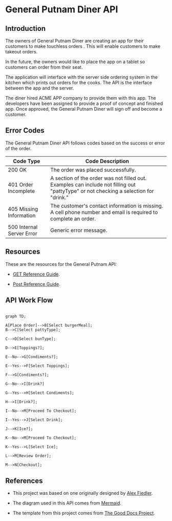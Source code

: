 

# General Putnam Diner API

## Introduction 

The owners of General Putnam Diner are creating an app for their customers to make touchless orders . This will enable customers to make takeout orders.

In the future, the owners would like to place the app on a tablet so customers can order from their seat. 

The application will interface with the server side ordering system in the kitchen which prints out orders for the cooks. The API is the interface between the app and the server. 

The diner hired ACME APP company to provide them with this app. The developers have been assigned to provide a proof of concept and finished app. Once approved, the General Putnam Diner will sign off and become a customer.



## Error Codes

The General Putnam Diner API follows codes based on the success or error of the order.



Code Type| Code Description 
--- | ---
200 OK | The order was placed successfully.
401 Order Incomplete | A section of the order was not filled out. Examples can include not filling out "pattyType" or not checking a selection for "drink."
405 Missing Information | The customer's contact information is missing. A cell phone number and email is required to complete an order. 
500 Internal Server Error | Generic error message.     


## Resources

These are the resources for the General Putnam API:



* [GET Reference Guide](https://github.com/Laura-Novich-OBW/student-showcase/blob/main/student-work/michael-felsenthal/api-final-project/GET%20table.md).

* [Post Reference Guide](https://github.com/Laura-Novich-OBW/student-showcase/blob/main/student-work/michael-felsenthal/api-final-project/POST.md).



## API Work Flow 

```mermaid

graph TD;

A[Place Order]-->B[Select burgerMeal];
B-->C[Select pattyType];

C-->D[Select bunType];

D-->E[Toppings?];

E--No-->G[Condiments?];

E--Yes-->F[Select Toppings];

F-->G[Condiments?];

G--No-->I[Drink?]

G--Yes-->H[Select Condiments];

H-->I[Drink?];

I--No-->M[Proceed To Checkout];

I--Yes-->J[Select Drink];

J-->K[Ice?];

K--No-->M[Proceed To Checkout];

K--Yes-->L[Select Ice];

L-->M[Review Order];

M-->N[Checkout];

```

## References

* This project was based on one originally designed by [Alex Fiedler](https://www.linkedin.com/feed/update/urn:li:activity:6626465471241732096/).



* The diagram used in this API comes from [Mermaid](https://mermaid-js.github.io/mermaid/#/).



* The template from this project comes from [The Good Docs Project](https://github.com/thegooddocsproject/templates/blob/master/api-reference/api-reference.md). 



